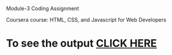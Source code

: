 
Module-3 Coding Assignment

Coursera course: HTML, CSS, and Javascript for Web Developers

# To see the output [CLICK HERE](https://anushap416.github.io/coursera-test/Mod_3sol/index.html)
